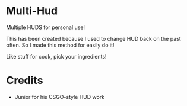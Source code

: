 # Multi-Hud
Multiple HUDS for personal use!

This has been created because I used to change HUD back on the past often.
So I made this method for easily do it!

Like stuff for cook, pick your ingredients!

# Credits
- Junior for his CSGO-style HUD work
